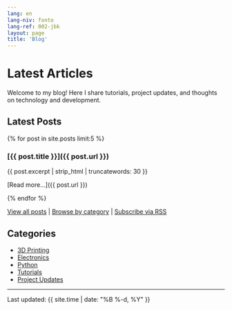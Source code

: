 ```yaml
---
lang: en
lang-niv: fonto
lang-ref: 002-jbk
layout: page
title: 'Blog'
---
```



# Latest Articles

Welcome to my blog! Here I share tutorials, project updates, and thoughts on technology and development.

## Latest Posts

{% for post in site.posts limit:5 %}
### [{{ post.title }}]({{ post.url }})

{{ post.excerpt | strip_html | truncatewords: 30 }}

[Read more...]({{ post.url }})

{% endfor %}

[View all posts](archive) | [Browse by category](categories) | [Subscribe via RSS](feed.xml)

## Categories

- [3D Printing](category/3d-printing/)
- [Electronics](category/electronics/)
- [Python](category/python/)
- [Tutorials](category/tutorials/)
- [Project Updates](category/updates/)

---

Last updated: {{ site.time | date: "%B %-d, %Y" }}
